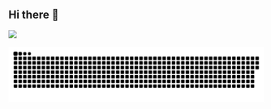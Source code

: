 ## Hi there 👋

<!--
**sam1425/sam1425** is a ✨ _special_ ✨ repository because its `README.md` (this file) appears on your GitHub profile.

Here are some ideas to get you started:
- 🌱 I’m currently learning C
- 👯 I’m looking to collaborate on ...
- 🤔 I’m looking for help with ...
- 💬 Ask me about ...
- 📫 How to reach me: ..
- 😄 Pronouns: ...
- ⚡ Fun fact: ...
-->
<div> 
  <a href = "mailto:sadasipa@gmail.com"><img src="https://img.shields.io/badge/-Gmail-%23333?style=for-the-badge&logo=gmail&logoColor=white" target="_blank"></a>

![sam's snake](https://raw.githubusercontent.com/sam1425/sam1425/56c700dafdae49ed4631d2dfc2ed8a445d941ac3/github-contribution-grid-snake.svg)
